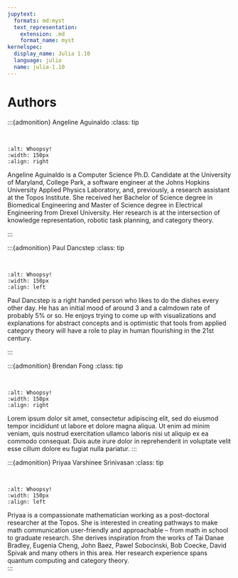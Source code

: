 ```yaml
---
jupytext:
  formats: md:myst
  text_representation:
    extension: .md
    format_name: myst
kernelspec:
  display_name: Julia 1.10
  language: julia
  name: julia-1.10
---
```


# Authors

:::{admonition} Angeline Aguinaldo
:class: tip

</br>

```{image} assets/authors/Angeline.jpg
:alt: Whoopsy!
:width: 150px
:align: right
```
Angeline Aguinaldo is a Computer Science Ph.D. Candidate at the University of Maryland, College Park, a software engineer at the Johns Hopkins University Applied Physics Laboratory, and, previously, a research assistant at the Topos Institute. She received her Bachelor of Science degree in Biomedical Engineering and Master of Science degree in Electrical Engineering from Drexel University. Her research is at the intersection of knowledge representation, robotic task planning, and category theory.

:::


:::{admonition} Paul Dancstep
:class: tip

</br>

```{image} assets/authors/Paul.png
:alt: Whoopsy!
:width: 150px
:align: left
```
Paul Dancstep is a right handed person who likes to do the dishes every other day. He has an initial mood of around 3 and a calmdown rate of probably 5% or so. He enjoys trying to come up with visualizations and explanations for abstract concepts and is optimistic that tools from applied category theory will have a role to play in human flourishing in the 21st century.

:::

:::{admonition} Brendan Fong
:class: tip

</br>

```{image} assets/authors/Brendan.jpg
:alt: Whoopsy!
:width: 150px
:align: right
```
Lorem ipsum dolor sit amet, consectetur adipiscing elit, sed do eiusmod tempor incididunt ut labore et dolore magna aliqua. Ut enim ad minim veniam, quis nostrud exercitation ullamco laboris nisi ut aliquip ex ea commodo consequat. Duis aute irure dolor in reprehenderit in voluptate velit esse cillum dolore eu fugiat nulla pariatur. 
:::

:::{admonition} Priyaa Varshinee Srinivasan
:class: tip

</br>

```{image} assets/authors/Priyaa.png
:alt: Whoopsy!
:width: 150px
:align: left
```
Priyaa is a compassionate mathematician working as a post-doctoral researcher at the Topos. She is interested in creating pathways to make math communication user-friendly and approachable – from math in school to graduate research.  She derives inspiration from the works of Tai Danae Bradley, Eugenia Cheng, John Baez, Pawel Sobocinski, Bob Coecke, David Spivak and many others in this area. Her research experience spans quantum computing and category theory.  
:::
